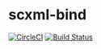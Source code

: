 scxml-bind
==========
[![CircleCI](https://circleci.com/gh/jinahya/scxml-bind/tree/develop.svg?style=svg)](https://circleci.com/gh/jinahya/scxml-bind/tree/develop)
[![Build Status](https://travis-ci.org/jinahya/scxml-bind.svg?branch=develop)](https://travis-ci.org/jinahya/scxml-bind)
